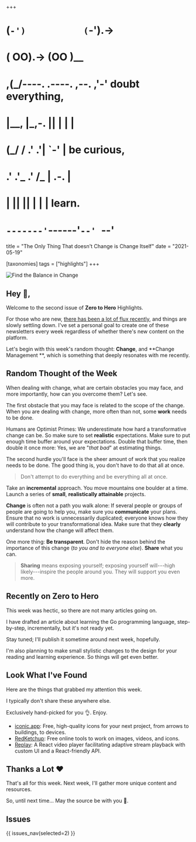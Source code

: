 +++
#   (`-')           (`-').->
#   ( OO).->        (OO )__
# ,(_/----. .----. ,--. ,'-' doubt everything,
# |__,    |\_,-.  ||  | |  |
#  (_/   /    .' .'|  `-'  | be curious,
#  .'  .'_  .'  /_ |  .-.  |
# |       ||      ||  | |  | learn.
# `-------'`------'`--' `--'

title = "The Only Thing That doesn't Change is Change Itself"
date = "2021-05-19"

[taxonomies]
tags = ["highlights"]
+++

![Find the Balance in Change](/images/size/w1200/2024/03/change.png)

## Hey 👋,

Welcome to the second issue of **Zero to Hero** Highlights.

For those who are
new, [there has been a lot of flux recently](@/about/a-new-hope.md),
and things are slowly settling down. I've set a personal goal to create one of
these newsletters every week regardless of whether there's new content on the
platform.

Let's begin with this week's random thought: **Change**, and **Change Management
**, which is something that deeply resonates with me recently.

## Random Thought of the Week

When dealing with change, what are certain obstacles you may face, and more
importantly, how can you overcome them? Let's see.

The first obstacle that you may face is related to the scope of the change. When
you are dealing with change, more often than not, some **work** needs to be
done.

Humans are Optimist Primes: We underestimate how hard a transformative change
can be. So make sure to set **realistic** expectations. Make sure to put enough
time buffer around your expectations. Double that buffer time, then double it
once more: Yes, we are "_that bad_" at estimating things.

The second hurdle you'll face is the sheer amount of work that you realize needs
to be done. The good thing is, you don't have to do that all at once.

> Don't attempt to do everything and be everything all at once.

Take an **incremental** approach. You move mountains one boulder at a time.
Launch a series of **small**, **realistically attainable** projects.

**Change** is often not a path you walk alone: If several people or groups of
people are going to help you, make sure you **communicate** your plans. Ensure
that no work is unnecessarily duplicated; everyone knows how they will
contribute to your transformational idea. Make sure that they **clearly**
understand how the change will affect them.

One more thing: **Be transparent**. Don't hide the reason behind the importance
of this change (_to you and to everyone else_). **Share** what you can.

> **Sharing** means exposing yourself; exposing yourself will---high
> likely---inspire the people around you. They will support you even more.

## Recently on **Zero to Hero**

This week was hectic, so there are not many articles going on.

I have drafted an article about learning the Go programming language,
step-by-step, incrementally, but it's not ready yet.

Stay tuned; I'll publish it sometime around next week, hopefully.

I'm also planning to make small stylistic changes to the design for your reading
and learning experience. So things will get even better.

## Look What I've Found

Here are the things that grabbed my attention this week.

I typically don't share these anywhere else.

Exclusively hand-picked for you 👌. Enjoy.

* [iconic.app](https://iconic.app/): Free, high-quality icons for your next
  project, from arrows to buildings, to devices.
* [RedKetchup](https://redketchup.io/): Free online tools to work on images,
  videos, and icons.
* [Replay](https://github.com/vimond/replay): A React video player facilitating
  adaptive stream playback with custom UI and a React-friendly API.

## Thanks a Lot ❤️

That's all for this week. Next week, I'll gather more unique content and
resources.

So, until next time... May the source be with you 🦄.

## Issues

{{ issues_nav(selected=2) }}